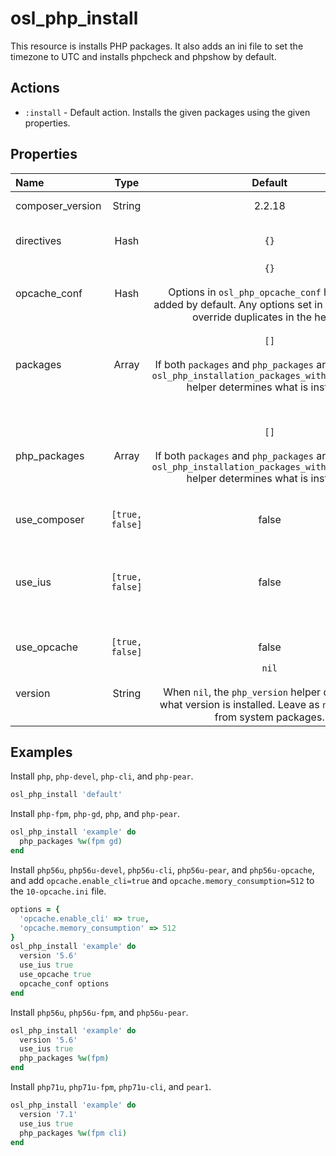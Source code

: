 # osl\_php\_install
This resource is installs PHP packages. It also adds an ini file to set the timezone to UTC and installs phpcheck and phpshow by default.

## Actions
* `:install` - Default action. Installs the given packages using the given properties.

## Properties

|  Name            |  Type           |  Default    |  Description                                     |  Required?  |
| :--------------- | :-------------: | :---------: | :----------------------------------------------- | :---------- |
| composer_version | String          | 2.2.18      | Version of Composer to install.                  | false       |
| directives       | Hash            | `{}`        | Directives to pass to `php_install` resource for ini configuration. | false       |
| opcache_conf     | Hash            | `{}`<br><br>Options in `osl_php_opcache_conf` helper are added by default. Any options set in this property override duplicates in the helper. | Configuration to add to a `10-opcache.ini` file. | false       |
| packages         | Array           | `[]`<br><br>If both `packages` and `php_packages` are empty, the `osl_php_installation_packages_without_prefixes` helper determines what is installed. | Full names of specific packages to install. The primary PHP and PEAR packages will be installed automatically, so they don't need to be specified here. | false       |
| php_packages     | Array           | `[]`<br><br>If both `packages` and `php_packages` are empty, the `osl_php_installation_packages_without_prefixes` helper determines what is installed. | Names of packages that should be installed with prefixed names (`phpX.X-` or `phpX.Xu-`), specified without the prefixes. The resource will add the appropriate prefixes to these names before installing the packages. | false       |
| use_composer     | `[true, false]` | false       | Whether to install Composer.                     | false       |
| use_ius          | `[true, false]` | false       | Whether to install from [IUS](https://ius.io/) repositories. Uses IUS archive repo if the PHP version is part of the `osl_php_ius_archive_versions` helper list. This helper should be updated based on IUS's [list of EOL'd packages](https://github.com/iusrepo/packaging/wiki/End-Of-Life-Dates#php). | false       |
| use_opcache      | `[true, false]` | false       | Whether to install and configure OPcache.        | false       |
| version          | String          | `nil`<br><br>When `nil`, the `php_version` helper determines what version is installed. Leave as `nil` to install from system packages. | PHP version to install.                          | false       |

## Examples

Install `php`, `php-devel`, `php-cli`, and `php-pear`.
```ruby
osl_php_install 'default'
```

Install `php-fpm`, `php-gd`, `php`, and `php-pear`.
```ruby
osl_php_install 'example' do
  php_packages %w(fpm gd)
end
```

Install `php56u`, `php56u-devel`, `php56u-cli`, `php56u-pear`, and `php56u-opcache`, and add `opcache.enable_cli=true` and `opcache.memory_consumption=512` to the `10-opcache.ini` file.
```ruby
options = {
  'opcache.enable_cli' => true,
  'opcache.memory_consumption' => 512
}
osl_php_install 'example' do
  version '5.6'
  use_ius true
  use_opcache true
  opcache_conf options
end
```

Install `php56u`, `php56u-fpm`, and `php56u-pear`.
```ruby
osl_php_install 'example' do
  version '5.6'
  use_ius true
  php_packages %w(fpm)
end
```

Install `php71u`, `php71u-fpm`, `php71u-cli`, and `pear1`.
```ruby
osl_php_install 'example' do
  version '7.1'
  use_ius true
  php_packages %w(fpm cli)
end
```
